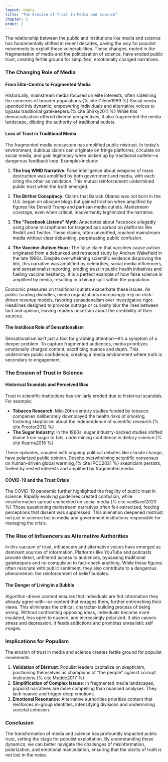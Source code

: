 ```yaml
---
layout: empty
title: "The Erosion of Trust in Media and Science"
chapter: 2
order: 2
---
```


The relationship between the public and institutions like media and science has fundamentally shifted in recent decades, paving the way for populist movements to exploit these vulnerabilities. These changes, rooted in the fragmentation of media and the politicization of science, have eroded public trust, creating fertile ground for simplified, emotionally charged narratives.


### The Changing Role of Media

#### From Elite-Centric to Fragmented Media

Historically, mainstream media focused on elite interests, often sidelining the concerns of broader populations.{% cite Gilens1999 %} Social media upended this dynamic, empowering individuals and alternative voices to bypass traditional gatekeepers.{% cite Shirky2011 %} While this democratization offered diverse perspectives, it also fragmented the media landscape, diluting the authority of traditional outlets.

#### Loss of Trust in Traditional Media

The fragmented media ecosystem has amplified public mistrust. In today’s environment, dubious claims can originate on fringe platforms, circulate on social media, and gain legitimacy when picked up by traditional outlets—a dangerous feedback loop. Examples include:

1. **The Iraq WMD Narrative**: False intelligence about weapons of mass destruction was amplified by both government and media, with each citing the other as validation. This mutual reinforcement undermined public trust when the truth emerged.
   
2. **The Birther Conspiracy**: Claims that Barack Obama was not born in the U.S. began on obscure blogs but gained traction when amplified by figures like Donald Trump and partisan media outlets. Mainstream coverage, even when critical, inadvertently legitimized the narrative.

3. **The "Facebook Listens" Myth**: Anecdotes about Facebook allegedly using phone microphones for targeted ads spread on platforms like Reddit and Twitter. These claims, often unverified, reached mainstream media without clear debunking, perpetuating public confusion.

4. **The Vaccine-Autism Hoax**: The false claim that vaccines cause autism originated from a debunked and retracted study by Andrew Wakefield in the late 1990s. Despite overwhelming scientific evidence disproving the link, this narrative was amplified by celebrities, social media influencers, and sensationalist reporting, eroding trust in public health initiatives and fueling vaccine hesitancy. It is a perfect example of how false science is amplified by media, resulting in a binary split within the population. 

Economic pressures on traditional outlets exacerbate these issues. As public funding dwindles, media organizations increasingly rely on click-driven revenue models, favoring sensationalism over investigative rigor. Headlines designed to provoke outrage or curiosity blur the lines between fact and opinion, leaving readers uncertain about the credibility of their sources.

#### The Insidious Role of Sensationalism

Sensationalism isn’t just a tool for grabbing attention—it’s a symptom of a deeper problem. To capture fragmented audiences, media prioritizes emotionally charged content, sacrificing nuance and depth. This undermines public confidence, creating a media environment where truth is secondary to engagement.


### The Erosion of Trust in Science

#### Historical Scandals and Perceived Bias

Trust in scientific institutions has similarly eroded due to historical scandals. For example:

- **Tobacco Research**: Mid-20th-century studies funded by tobacco companies deliberately downplayed the health risks of smoking, fostering skepticism about the independence of scientific research.{% cite Proctor2012 %}
- **The Sugar Industry**: In the 1960s, sugar industry-backed studies shifted blame from sugar to fats, undermining confidence in dietary science.{% cite Kearns2016 %}

These episodes, coupled with ongoing political debates like climate change, have polarized public opinion. Despite overwhelming scientific consensus on human-driven global warming,{% cite IPCC2021 %} skepticism persists, fueled by vested interests and amplified by fragmented media.

#### COVID-19 and the Trust Crisis

The COVID-19 pandemic further highlighted the fragility of public trust in science. Rapidly evolving guidelines created confusion, while misinformation spread unchecked on social media.{% cite vanBavel2020 %} Those questioning mainstream narratives often felt ostracized, feeding perceptions that dissent was suppressed. This alienation deepened mistrust not just in science but in media and government institutions responsible for managing the crisis.


### The Rise of Influencers as Alternative Authorities

In this vacuum of trust, influencers and alternative voices have emerged as dominant sources of information. Platforms like YouTube and podcasts provide direct, unfiltered access to audiences, bypassing traditional gatekeepers and no compulsion to fact-check anything. While these figures often resonate with public sentiment, they also contribute to a dangerous phenomenon: the reinforcement of belief bubbles.

#### The Danger of Living in a Bubble

Algorithm-driven content ensures that individuals are fed information they already agree with—or content that enrages them, further entrenching their views. This eliminates the critical, character-building process of being wrong. Without confronting opposing ideas, individuals become more insulated, less open to nuance, and increasingly polarized. It also causes stress and depression. It feeds addictions and promotes unrealistic self images. 


### Implications for Populism

The erosion of trust in media and science creates fertile ground for populist movements:

1. **Validation of Distrust**: Populist leaders capitalize on skepticism, positioning themselves as champions of "the people" against corrupt institutions.{% cite Mudde2017 %}
2. **Simplification of Complex Issues**: In fragmented media landscapes, populist narratives are more compelling than nuanced analyses. They lack nuance and trigger deep emotions.
3. **Emotional Resonance**: Alternative authorities prioritize content that reinforces in-group identities, intensifying divisions and undermining societal cohesion.


### Conclusion

The transformation of media and science has profoundly impacted public trust, setting the stage for populist exploitation. By understanding these dynamics, we can better navigate the challenges of misinformation, polarization, and emotional manipulation, ensuring that the clarity of truth is not lost in the noise.

<!-- 

The relationship between the public and institutions like the media and science has undergone significant changes in recent decades. These shifts have played a crucial role in shaping the landscape in which populist movements emerge and gain traction.

## The Changing Role of Media
### From Elite-Centric to Fragmented Media Landscape

Traditionally, mainstream media outlets were often perceived as catering to elite interests, focusing on topics and perspectives that resonated with higher socioeconomic groups.{% cite Gilens1999 %} This created a disconnect with segments of the population who felt their concerns were underrepresented.

The advent of social media disrupted this dynamic by democratizing content creation and dissemination. Individuals and alternative voices gained platforms to share their ideas, bypassing traditional gatekeepers.{% cite Shirky2011 %} As a result, the media landscape became more fragmented, and the authority of traditional media diminished.

### Loss of Trust in Traditional Media
One of the most pervasive issues in today’s media landscape is the growing mistrust in sources. In a fragmented environment, sources often loop back on themselves, creating circular narratives with dubious origins. A claim might start on platforms like Reddit or other forums, gain traction through social media amplification, and then be reported on by news outlets as though it were verified. This cycle erodes the line between credible journalism and speculation, as media often fails to trace the origins of these stories or scrutinize their authenticity. The result is a system where misinformation masquerades as legitimate news, further deepening public skepticism.
 
The financial struggles of traditional media outlets compound this problem. As public funding is slashed or entirely removed, many news organizations are forced to rely heavily on advertising and subscription models to survive. This dependence incentivizes prioritizing stories that maximize audience engagement, often at the expense of thorough investigative journalism. Without adequate funding, fact-checking and in-depth reporting take a backseat, leaving audiences with shallow content that lacks the rigor needed to establish trust. This financial pressure has created a media landscape where quantity often trumps quality, amplifying the public's perception that journalism is untrustworthy or biased.

To capture increasingly fragmented audiences, media outlets lean heavily on sensationalism. Headlines are designed to provoke outrage or curiosity, and stories often lack clear delineations between factual reporting and opinion. Sensationalism drives clicks and revenue but blurs the boundaries of truth, leaving readers unsure whether they are consuming verified information or entertainment. This ambiguity fuels confusion and frustration, as audiences struggle to discern what is real and what is embellished. The combination of mistrust in sources, underfunded journalism, and sensational content creates a perfect storm, where the clarity of truth is sacrificed for short-term engagement and profit.

> Example 1: Reports about Iraq possessing weapons of mass destruction (WMDs) began with unreliable intelligence sources and were amplified by U.S. government statements. Media outlets, including major players like The New York Times and The Washington Post, cited government sources, while the government, in turn, pointed to the media as validation.

> Example 2: The "birther" conspiracy, which claimed President Barack Obama was not born in the United States, originated on fringe blogs and online forums. These claims were later cited by prominent figures, including Donald Trump, and amplified by partisan media outlets. As the story gained traction, even mainstream media covered it, inadvertently giving it more exposure.

> Example 3: This myth started with anecdotal claims on Reddit and Twitter, alleging that Facebook listens to users’ conversations via their phone microphones to serve targeted ads. These claims were picked up by blogs and eventually discussed by reputable outlets, often without clear debunking.


## The Erosion of Trust in Science

### Historical Scandals and Perceived Biases
Public trust in scientific institutions has been undermined by instances where scientific research appeared compromised by corporate interests. For example, in the mid-20th century, tobacco companies funded research to downplay the health risks of smoking, leading to public confusion and skepticism.{% cite Proctor2012 %}

Similarly, revelations about the sugar industry's efforts in the 1960s to influence scientific research on dietary health shifted blame from sugar to fats, raising concerns about the integrity of scientific findings.{% cite Kearns2016 %}

Debates over climate change have also polarized public opinion. While the vast majority of climate scientists agree on the human impact on global warming,{% cite IPCC2021 %} skepticism fueled by political and economic interests has led some groups to distrust scientific consensus.{% cite Dunlap2013 %}

### The Impact of COVID-19 on Trust
The COVID-19 pandemic intensified these issues. Rapidly evolving scientific understanding and changing public health guidelines created confusion.{% cite vanBavel2020 %} Misinformation spread quickly on social media platforms, and some individuals who questioned mainstream narratives felt ostracized.{% cite Kouzy2020 %}

The perception that open discourse was stifled contributed to a decline in trust not only in science but also in media and government institutions responsible for managing the crisis.{% cite Jennings2021 %}

## The Rise of Influencers as Alternative Authorities

*If you do not know what is true, just listen to podcasts.*

In this environment of eroding trust, individuals and influencers have emerged as alternative sources of information and authority. With direct access to audiences through social media, these figures can bypass traditional institutions, offering narratives that resonate with people's experiences and sentiments.{% cite swart2018news %}

This has robbed people of the emotional confrontation of recognizing mistaken beliefs. I cannot overstate how important it is to be wrong sometimes. Being wrong shapes character and opens a person to other ideas. In our current information climate, we can happily live in a bubble, maintained by algorithms, and never have our worldview challenged. It is not even a conscious choice; we are fed only information we agree with or information presented in a way that enrages us, further cementing our incorrect beliefs.

## Implications for Populism
The erosion of trust in media and science contributes to the appeal of populist movements in several ways:

1. Validation of Distrust: Populist leaders often capitalize on skepticism towards traditional institutions, positioning themselves as outsiders who represent "the people" against a perceived corrupt establishment.{% cite Mudde2017 %}

2. Simplification of Complex Issues: In a fragmented media landscape, simplified narratives provided by influencers or populist figures can be more compelling than nuanced analyses, aligning with the populist tendency to reduce complex problems to binary choices.

3. Emotional Resonance: Alternative sources may prioritize emotionally charged content that reinforces existing beliefs, which can strengthen in-group identities and exacerbate divisions.

## Conclusion

The transformation of media and the challenges facing scientific institutions have significantly impacted public trust. Understanding these dynamics is crucial for analyzing the rise of populist movements, which thrive in environments where traditional sources of authority are questioned. -->

